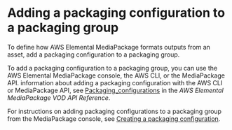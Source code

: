 # Adding a packaging configuration to a packaging group<a name="pkg-group-add-cfig"></a>

 To define how AWS Elemental MediaPackage formats outputs from an asset, add a packaging configuration to a packaging group\.

To add a packaging configuration to a packaging group, you can use the AWS Elemental MediaPackage console, the AWS CLI, or the MediaPackage API\. information about adding a packaging configuration with the AWS CLI or MediaPackage API, see [Packaging\_configurations](mediapackage-vod/latest/apireference/packaging_configurations.html) in the *AWS Elemental MediaPackage VOD API Reference*\.

For instructions on adding packaging configurations to a packaging group from the MediaPackage console, see [Creating a packaging configuration](pkg-cfig-create.md)\.